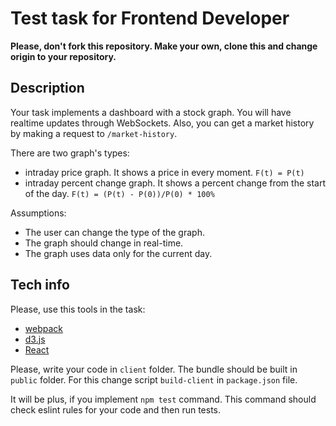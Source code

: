 # Test task for Frontend Developer

**Please, don't fork this repository. Make your own, clone this and change origin to your repository.**

## Description

Your task implements a dashboard with a stock graph. You will have realtime updates through WebSockets. Also, you can get a market history by making a request to `/market-history`.

There are two graph's types:

- intraday price graph. It shows a price in every moment. `F(t) = P(t)`
- intraday percent change graph. It shows a percent change from the start of the day. `F(t) = (P(t) - P(0))/P(0) * 100%`

Assumptions:
- The user can change the type of the graph.
- The graph should change in real-time.
- The graph uses data only for the current day.

## Tech info

Please, use this tools in the task:

- [webpack](https://webpack.github.io)
- [d3.js](https://d3js.org)
- [React](https://facebook.github.io/react/)

Please, write your code in `client` folder. The bundle should be built in `public` folder. For this change script `build-client` in `package.json` file. 

It will be plus, if you implement `npm test` command. This command should check eslint rules for your code and then run tests.